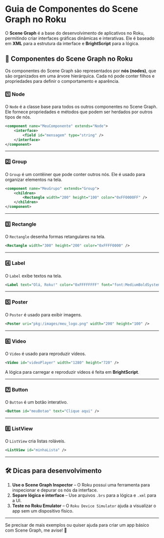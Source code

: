 # Guia de Componentes do Scene Graph no Roku

O **Scene Graph** é a base do desenvolvimento de aplicativos no Roku, permitindo criar interfaces gráficas dinâmicas e interativas. Ele é baseado em **XML** para a estrutura da interface e **BrightScript** para a lógica.

## 🔹 Componentes do Scene Graph no Roku

Os componentes do Scene Graph são representados por **nós (nodes)**, que são organizados em uma árvore hierárquica. Cada nó pode conter filhos e propriedades para definir o comportamento e aparência.

### 1️⃣ Node
O `Node` é a classe base para todos os outros componentes no Scene Graph. Ele fornece propriedades e métodos que podem ser herdados por outros tipos de nós.

```xml
<component name="MeuComponente" extends="Node">
    <interface>
        <field id="mensagem" type="string" />
    </interface>
</component>
```

---

### 2️⃣ Group
O `Group` é um contêiner que pode conter outros nós. Ele é usado para organizar elementos na tela.

```xml
<component name="MeuGrupo" extends="Group">
    <children>
        <Rectangle width="200" height="100" color="0xFF0000FF" />
    </children>
</component>
```

---

### 3️⃣ Rectangle
O `Rectangle` desenha formas retangulares na tela.

```xml
<Rectangle width="300" height="200" color="0xFFFF0000" />
```

---

### 4️⃣ Label
O `Label` exibe textos na tela.

```xml
<Label text="Olá, Roku!" color="0xFFFFFFFF" font="font:MediumBoldSystemFont" />
```

---

### 5️⃣ Poster
O `Poster` é usado para exibir imagens.

```xml
<Poster uri="pkg:/images/meu_logo.png" width="200" height="100" />
```

---

### 6️⃣ Video
O `Video` é usado para reproduzir vídeos.

```xml
<Video id="videoPlayer" width="1280" height="720" />
```

A lógica para carregar e reproduzir vídeos é feita em **BrightScript**.

---

### 7️⃣ Button
O `Button` é um botão interativo.

```xml
<Button id="meuBotao" text="Clique aqui" />
```

---

### 8️⃣ ListView
O `ListView` cria listas roláveis.

```xml
<ListView id="minhaLista" />
```

---

## 🛠️ Dicas para desenvolvimento
1. **Use o Scene Graph Inspector** – O Roku possui uma ferramenta para inspecionar e depurar os nós da interface.
2. **Separe lógica e interface** – Use arquivos `.brs` para a lógica e `.xml` para a UI.
3. **Teste no Roku Emulator** – O `Roku Device Simulator` ajuda a visualizar o app sem um dispositivo físico.

---

Se precisar de mais exemplos ou quiser ajuda para criar um app básico com Scene Graph, me avise! 🚀